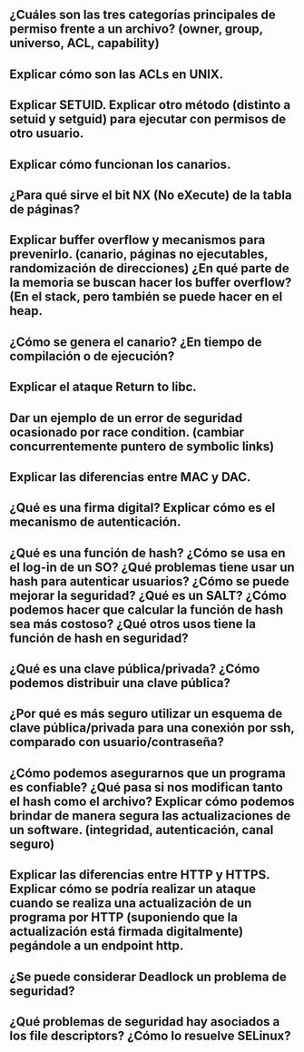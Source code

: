 ## ¿Cuáles son las tres categorías principales de permiso frente a un archivo? (owner, group, universo, ACL, capability)
## Explicar cómo son las ACLs en UNIX.
## Explicar SETUID. Explicar otro método (distinto a setuid y setguid) para ejecutar con permisos de otro usuario.
## Explicar cómo funcionan los canarios.
## ¿Para qué sirve el bit NX (No eXecute) de la tabla de páginas?
## Explicar buffer overflow y mecanismos para prevenirlo. (canario, páginas no ejecutables, randomización de direcciones) ¿En qué parte de la memoria se buscan hacer los buffer overflow? (En el stack, pero también se puede hacer en el heap.
## ¿Cómo se genera el canario? ¿En tiempo de compilación o de ejecución?
## Explicar el ataque Return to libc.
## Dar un ejemplo de un error de seguridad ocasionado por race condition. (cambiar concurrentemente puntero de symbolic links)
## Explicar las diferencias entre MAC y DAC.
## ¿Qué es una firma digital? Explicar cómo es el mecanismo de autenticación.
## ¿Qué es una función de hash? ¿Cómo se usa en el log-in de un SO? ¿Qué problemas tiene usar un hash para autenticar usuarios? ¿Cómo se puede mejorar la seguridad? ¿Qué es un SALT? ¿Cómo podemos hacer que calcular la función de hash sea más costoso? ¿Qué otros usos tiene la función de hash en seguridad?
## ¿Qué es una clave pública/privada? ¿Cómo podemos distribuir una clave pública?
## ¿Por qué es más seguro utilizar un esquema de clave pública/privada para una conexión por ssh, comparado con usuario/contraseña?
## ¿Cómo podemos asegurarnos que un programa es confiable? ¿Qué pasa si nos modifican tanto el hash como el archivo? Explicar cómo podemos brindar de manera segura las actualizaciones de un software. (integridad, autenticación, canal seguro)
## Explicar las diferencias entre HTTP y HTTPS. Explicar cómo se podría realizar un ataque cuando se realiza una actualización de un programa por HTTP (suponiendo que la actualización está firmada digitalmente) pegándole a un endpoint http.
## ¿Se puede considerar Deadlock un problema de seguridad?
## ¿Qué problemas de seguridad hay asociados a los file descriptors? ¿Cómo lo resuelve SELinux?